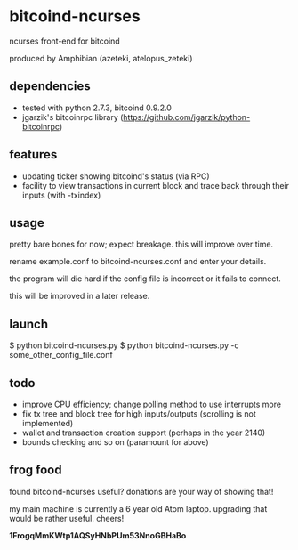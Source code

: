 # bitcoind-ncurses
ncurses front-end for bitcoind

produced by Amphibian (azeteki, atelopus_zeteki)

## dependencies
* tested with python 2.7.3, bitcoind 0.9.2.0
* jgarzik's bitcoinrpc library (https://github.com/jgarzik/python-bitcoinrpc)

## features
* updating ticker showing bitcoind's status (via RPC)
* facility to view transactions in current block and trace back through their inputs (with -txindex)

## usage
pretty bare bones for now; expect breakage. this will improve over time.

rename example.conf to bitcoind-ncurses.conf and enter your details.

the program will die hard if the config file is incorrect or it fails to connect.

this will be improved in a later release.
 
## launch
$ python bitcoind-ncurses.py
$ python bitcoind-ncurses.py -c some_other_config_file.conf

## todo
* improve CPU efficiency; change polling method to use interrupts more
* fix tx tree and block tree for high inputs/outputs (scrolling is not implemented)
* wallet and transaction creation support (perhaps in the year 2140)
* bounds checking and so on (paramount for above)

## frog food
found bitcoind-ncurses useful? donations are your way of showing that!

my main machine is currently a 6 year old Atom laptop. upgrading that would be rather useful. cheers!

**1FrogqMmKWtp1AQSyHNbPUm53NnoGBHaBo**
